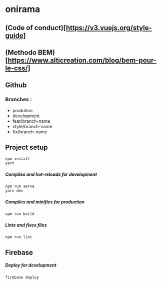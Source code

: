 # onirama

## (Code of conduct)[https://v3.vuejs.org/style-guide]
## (Methodo BEM)[https://www.alticreation.com/blog/bem-pour-le-css/]
## Github

### Branches : 
- prodution
- development
- feat/branch-name
- style/branch-name
- fix/branch-name

## Project setup
```
npm install
yarn
```
##### Compiles and hot-reloads for development
```
npm run serve
yarn dev
```

##### Compiles and minifies for production
```
npm run build
```

##### Lints and fixes files
```
npm run lint
```

## Firebase

##### Deploy for development
```
firebase deploy
```